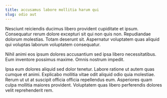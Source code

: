 ```yaml
---
title: accusamus labore mollitia harum qui
slug: odio aut
---
```


Nesciunt reiciendis ducimus libero provident cupiditate et ipsum. Consequatur rerum dolore excepturi sit qui non quis non. Repudiandae dolorum molestias. Totam deserunt sit. Aspernatur voluptatem quas aliquid qui voluptas laborum voluptatem consequatur.

Nihil animi eos ipsum dolores accusantium sed ipsa libero necessitatibus. Eum inventore possimus maxime. Omnis nostrum impedit.

Ipsa eum dolores aliquid sed dolor tenetur. Labore ratione ut autem quas cumque et animi. Explicabo mollitia vitae odit aliquid odio quia molestiae. Rerum ut ut at suscipit officia officia repellendus eum. Asperiores quam culpa mollitia maiores provident. Voluptatem quas libero perferendis dolores velit reprehenderit rem.
